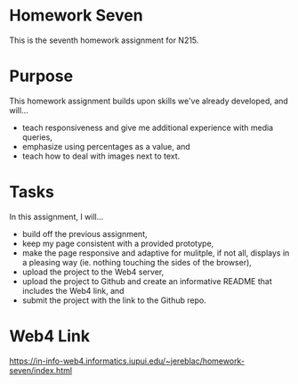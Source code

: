 # Homework Seven

This is the seventh homework assignment for N215.

# Purpose

This homework assignment builds upon skills we've already developed, and will...

- teach responsiveness and give me additional experience with media queries,
- emphasize using percentages as a value, and
- teach how to deal with images next to text.

# Tasks

In this assignment, I will...

- build off the previous assignment,
- keep my page consistent with a provided prototype,
- make the page responsive and adaptive for mulitple, if not all, displays in a pleasing way (ie. nothing touching the sides of the browser),
- upload the project to the Web4 server,
- upload the project to Github and create an informative README that includes the Web4 link, and
- submit the project with the link to the Github repo.

# Web4 Link
https://in-info-web4.informatics.iupui.edu/~jereblac/homework-seven/index.html
